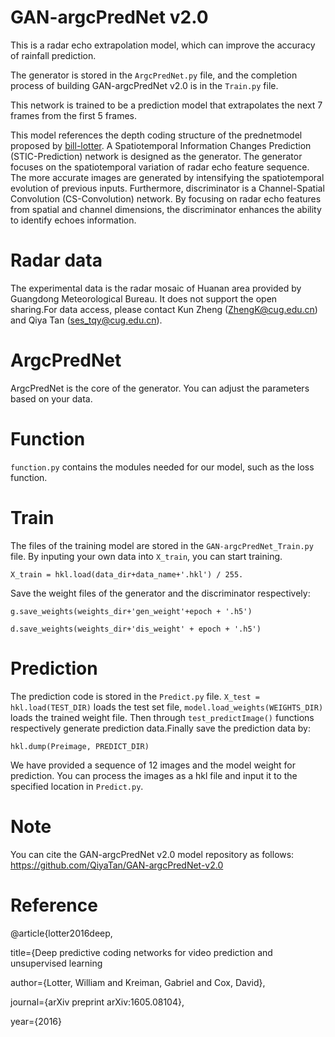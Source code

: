 # GAN-argcPredNet v2.0
This is a radar echo extrapolation model, which can improve the accuracy of rainfall prediction.

The generator is stored in the ``ArgcPredNet.py`` file, and the completion process of building GAN-argcPredNet v2.0 is in the ``Train.py`` file.

This network is trained to be a prediction model that extrapolates the next 7 frames from the first 5 frames.

This model references the depth coding structure of the prednetmodel proposed by [bill-lotter](https://github.com/coxlab/prednet). A Spatiotemporal Information Changes Prediction (STIC-Prediction) network is designed as the generator. The generator focuses on the spatiotemporal variation of radar echo feature sequence. The more accurate images are generated by intensifying the spatiotemporal evolution of previous inputs. Furthermore, discriminator is a Channel-Spatial Convolution (CS-Convolution) network. By focusing on radar echo features from spatial and channel dimensions, the discriminator enhances the ability to identify echoes information.

# Radar data
The experimental data is the radar mosaic of Huanan area provided by Guangdong Meteorological Bureau. It does not support the open sharing.For data access, please contact Kun Zheng (ZhengK@cug.edu.cn) and Qiya Tan (ses_tqy@cug.edu.cn).

# ArgcPredNet
ArgcPredNet is the core of the generator. You can adjust the parameters based on your data.

# Function
``function.py`` contains the modules needed for our model, such as the loss function.

# Train
The files of the training model are stored in the ``GAN-argcPredNet_Train.py`` file. By inputing your own data into ``X_train``, you can start training.

<pre><code>X_train = hkl.load(data_dir+data_name+'.hkl') / 255.</code></pre>

Save the weight files of the generator and the discriminator respectively:

<pre><code>g.save_weights(weights_dir+'gen_weight'+epoch + '.h5')</code></pre>
<pre><code>d.save_weights(weights_dir+'dis_weight' + epoch + '.h5')</code></pre>

# Prediction
The prediction code is stored in the ``Predict.py`` file. ``X_test = hkl.load(TEST_DIR)`` loads the test set file, ``model.load_weights(WEIGHTS_DIR)`` loads the trained weight file. Then through ``test_predictImage()`` functions respectively generate prediction data.Finally save the prediction data by:

<pre><code>hkl.dump(Preimage, PREDICT_DIR)</code></pre>

We have provided a sequence of 12 images and the model weight for prediction. You can process the images as a hkl file and input it to the specified location in ``Predict.py``.

# Note
You can cite the GAN-argcPredNet v2.0 model repository as follows:
https://github.com/QiyaTan/GAN-argcPredNet-v2.0

# Reference
@article{lotter2016deep,

title={Deep predictive coding networks for video prediction and unsupervised learning

author={Lotter, William and Kreiman, Gabriel and Cox, David},

journal={arXiv preprint arXiv:1605.08104},

year={2016}




 



